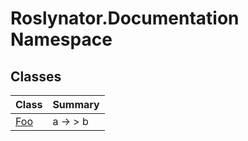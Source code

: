 # Roslynator\.Documentation Namespace

## Classes

| Class| Summary|
| --- | --- |
| [Foo](Foo/README.md) | a → > b |

